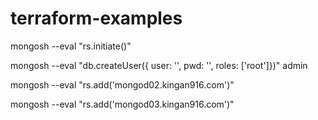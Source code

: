 # terraform-examples

mongosh --eval "rs.initiate()"

mongosh --eval "db.createUser({ user: '', pwd: '', roles: ['root']})" admin


mongosh --eval "rs.add('mongod02.kingan916.com')"

mongosh --eval "rs.add('mongod03.kingan916.com')"
